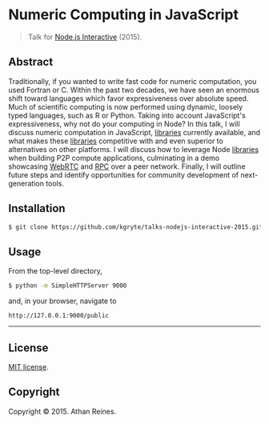 Numeric Computing in JavaScript
===
> Talk for [Node.js Interactive][nodejs-interactive] (2015).


## Abstract

Traditionally, if you wanted to write fast code for numeric computation, you used Fortran or C. Within the past two decades, we have seen an enormous shift toward languages which favor expressiveness over absolute speed. Much of scientific computing is now performed using dynamic, loosely typed languages, such as R or Python. Taking into account JavaScript's expressiveness, why not do your computing in Node? In this talk, I will discuss numeric computation in JavaScript, [libraries][compute-io] currently available, and what makes these [libraries][compute-io] competitive with and even superior to alternatives on other platforms. I will discuss how to leverage Node [libraries][compute-io] when building P2P compute applications, culminating in a demo showcasing [WebRTC][webrtc] and [RPC][rpc] over a peer network. Finally, I will outline future steps and identify opportunities for community development of next-generation tools.


## Installation

``` bash
$ git clone https://github.com/kgryte/talks-nodejs-interactive-2015.git
```


## Usage

From the top-level directory,

``` bash
$ python -m SimpleHTTPServer 9000
```

and, in your browser, navigate to

```
http://127.0.0.1:9000/public
```


---
## License

[MIT license](http://opensource.org/licenses/MIT).


## Copyright

Copyright &copy; 2015. Athan Reines.


[nodejs-interactive]: http://events.linuxfoundation.org/events/node-interactive
[webrtc]: http://www.webrtc.org/
[rpc]: https://en.wikipedia.org/wiki/Remote_procedure_call
[compute-io]: http://compute-io.com
